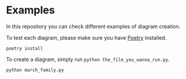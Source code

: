 # Examples
In this repository you can check different examples of diagram creation.

To test each diagram, please make sure you have [Poetry](https://python-poetry.org) installed.

```shell
poetry install
```

To create a diagram, simply run `python the_file_you_wanna_run.py`.

```py
python march_family.py
```